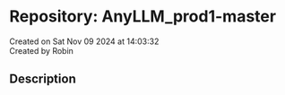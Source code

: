 
# Repository: AnyLLM_prod1-master   
Created on Sat Nov 09 2024 at 14:03:32    
Created by Robin    
    
## Description   


